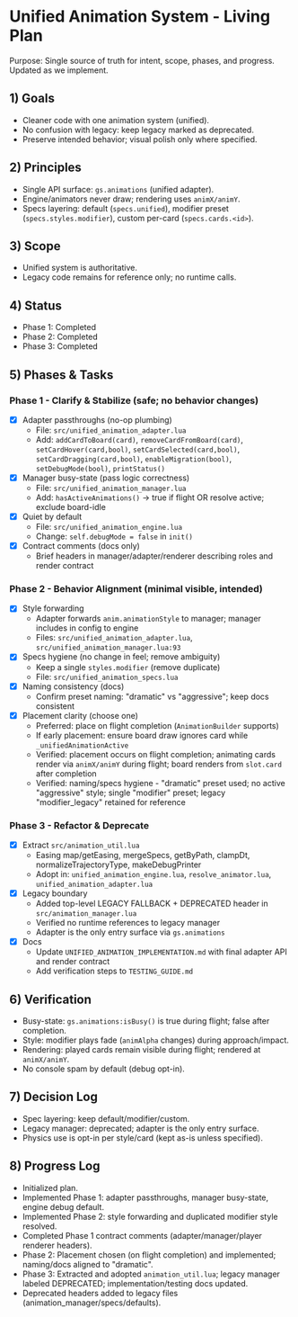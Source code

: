 # Unified Animation System - Living Plan

Purpose: Single source of truth for intent, scope, phases, and progress. Updated as we implement.

## 1) Goals
- Cleaner code with one animation system (unified).
- No confusion with legacy: keep legacy marked as deprecated.
- Preserve intended behavior; visual polish only where specified.

## 2) Principles
- Single API surface: `gs.animations` (unified adapter).
- Engine/animators never draw; rendering uses `animX/animY`.
- Specs layering: default (`specs.unified`), modifier preset (`specs.styles.modifier`), custom per-card (`specs.cards.<id>`).

## 3) Scope
- Unified system is authoritative.
- Legacy code remains for reference only; no runtime calls.

## 4) Status
- Phase 1: Completed
- Phase 2: Completed
- Phase 3: Completed

## 5) Phases & Tasks

### Phase 1 - Clarify & Stabilize (safe; no behavior changes)
- [x] Adapter passthroughs (no-op plumbing)
  - File: `src/unified_animation_adapter.lua`
  - Add: `addCardToBoard(card)`, `removeCardFromBoard(card)`, `setCardHover(card,bool)`, `setCardSelected(card,bool)`, `setCardDragging(card,bool)`, `enableMigration(bool)`, `setDebugMode(bool)`, `printStatus()`
- [x] Manager busy-state (pass logic correctness)
  - File: `src/unified_animation_manager.lua`
  - Add: `hasActiveAnimations()` -> true if flight OR resolve active; exclude board-idle
- [x] Quiet by default
  - File: `src/unified_animation_engine.lua`
  - Change: `self.debugMode = false` in `init()`
- [x] Contract comments (docs only)
  - Brief headers in manager/adapter/renderer describing roles and render contract

### Phase 2 - Behavior Alignment (minimal visible, intended)
- [x] Style forwarding
  - Adapter forwards `anim.animationStyle` to manager; manager includes in config to engine
  - Files: `src/unified_animation_adapter.lua`, `src/unified_animation_manager.lua:93`
- [x] Specs hygiene (no change in feel; remove ambiguity)
  - Keep a single `styles.modifier` (remove duplicate)
  - File: `src/unified_animation_specs.lua`
- [x] Naming consistency (docs)
  - Confirm preset naming: "dramatic" vs "aggressive"; keep docs consistent
- [x] Placement clarity (choose one)
  - Preferred: place on flight completion (`AnimationBuilder` supports)
  - If early placement: ensure board draw ignores card while `_unifiedAnimationActive`
  - Verified: placement occurs on flight completion; animating cards render via `animX/animY` during flight; board renders from `slot.card` after completion
  - Verified: naming/specs hygiene - "dramatic" preset used; no active "aggressive" style; single "modifier" preset; legacy "modifier_legacy" retained for reference

### Phase 3 - Refactor & Deprecate
- [x] Extract `src/animation_util.lua`
  - Easing map/getEasing, mergeSpecs, getByPath, clampDt, normalizeTrajectoryType, makeDebugPrinter
  - Adopt in: `unified_animation_engine.lua`, `resolve_animator.lua`, `unified_animation_adapter.lua`
- [x] Legacy boundary
  - Added top-level LEGACY FALLBACK + DEPRECATED header in `src/animation_manager.lua`
  - Verified no runtime references to legacy manager
  - Adapter is the only entry surface via `gs.animations`
- [x] Docs
  - Update `UNIFIED_ANIMATION_IMPLEMENTATION.md` with final adapter API and render contract
  - Add verification steps to `TESTING_GUIDE.md`

## 6) Verification
- Busy-state: `gs.animations:isBusy()` is true during flight; false after completion.
- Style: modifier plays fade (`animAlpha` changes) during approach/impact.
- Rendering: played cards remain visible during flight; rendered at `animX/animY`.
- No console spam by default (debug opt-in).

## 7) Decision Log
- Spec layering: keep default/modifier/custom.
- Legacy manager: deprecated; adapter is the only entry surface.
- Physics use is opt-in per style/card (kept as-is unless specified).

## 8) Progress Log
- Initialized plan.
- Implemented Phase 1: adapter passthroughs, manager busy-state, engine debug default.
- Implemented Phase 2: style forwarding and duplicated modifier style resolved.
 - Completed Phase 1 contract comments (adapter/manager/player renderer headers).
 - Phase 2: Placement chosen (on flight completion) and implemented; naming/docs aligned to "dramatic".
 - Phase 3: Extracted and adopted `animation_util.lua`; legacy manager labeled DEPRECATED; implementation/testing docs updated.
 - Deprecated headers added to legacy files (animation_manager/specs/defaults).
